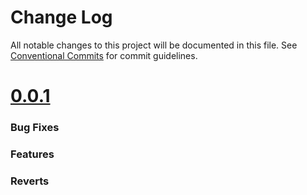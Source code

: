 # Change Log

All notable changes to this project will be documented in this file.
See [Conventional Commits](https://conventionalcommits.org) for commit guidelines.

# [0.0.1](https://github.com/CryptoSnowPrince/token-list)

### Bug Fixes

### Features

### Reverts

